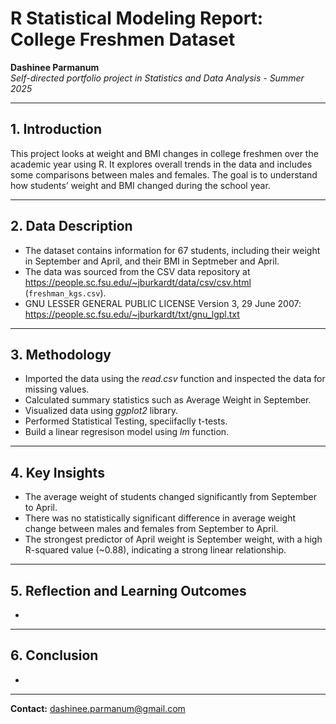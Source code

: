 # R Statistical Modeling Report: College Freshmen Dataset

**Dashinee Parmanum**  
*Self-directed portfolio project in Statistics and Data Analysis - Summer 2025*

---
## 1. Introduction
This project looks at weight and BMI changes in college freshmen over the academic year using R. It explores overall trends in the data and includes some comparisons between males and females. The goal is to understand how students’ weight and BMI changed during the school year.

---
## 2. Data Description
- The dataset contains information for 67 students, including their weight in September and April, and their BMI in Septmeber and April.
- The data was sourced from the CSV data repository at https://people.sc.fsu.edu/~jburkardt/data/csv/csv.html (`freshman_kgs.csv`).
- GNU LESSER GENERAL PUBLIC LICENSE Version 3, 29 June 2007: https://people.sc.fsu.edu/~jburkardt/txt/gnu_lgpl.txt

---
## 3. Methodology
- Imported the data using the *read.csv* function and inspected the data for missing values.
- Calculated summary statistics such as Average Weight in September.
- Visualized data using *ggplot2* library.
- Performed Statistical Testing, speciifaclly t-tests.
- Build a linear regresison model using *lm* function.

---
## 4. Key Insights
- The average weight of students changed significantly from September to April.
- There was no statistically significant difference in average weight change between males and females from September to April.
- The strongest predictor of April weight is September weight, with a high R-squared value (~0.88), indicating a strong linear relationship.

---
## 5. Reflection and Learning Outcomes
-

---
## 6. Conclusion
-

---
**Contact:** dashinee.parmanum@gmail.com
